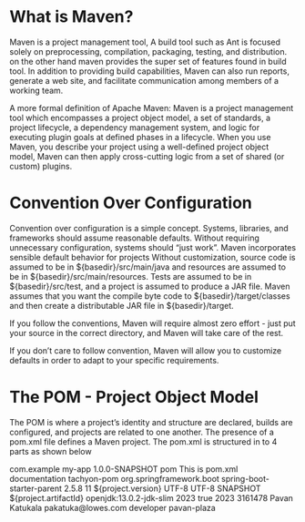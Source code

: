 # What is Maven?
Maven is a project management tool, A build tool such as Ant is focused solely on preprocessing, compilation, packaging, testing, and distribution. on the other hand maven provides the super set of features found in build tool. In addition to providing build capabilities, Maven can also run reports, generate a web site, and facilitate communication among members of a working team.

A more formal definition of Apache Maven: Maven is a project management tool which encompasses a project object model, a set of standards, a project lifecycle, a dependency management system, and logic for executing plugin goals at defined phases in a lifecycle. When you use Maven, you describe your project using a well-defined project object model, Maven can then apply cross-cutting logic from a set of shared (or custom) plugins.

# Convention Over Configuration
Convention over configuration is a simple concept. Systems, libraries, and frameworks should assume reasonable defaults. Without requiring unnecessary configuration, systems should “just work”. Maven incorporates sensible default behavior for projects Without customization, source code is assumed to be in ${basedir}/src/main/java and resources are assumed to be in ${basedir}/src/main/resources. Tests are assumed to be in ${basedir}/src/test, and a project is assumed to produce a JAR file. Maven assumes that you want the compile byte code to ${basedir}/target/classes and then create a distributable JAR file in ${basedir}/target.

If you follow the conventions, Maven will require almost zero effort - just put your source in the correct directory, and Maven will take care of the rest.

If you don’t care to follow convention, Maven will allow you to customize defaults in order to adapt to your specific requirements.

# The POM - Project Object Model

The POM is where a project’s identity and structure are declared, builds are configured, and projects are related to one another. The presence of a pom.xml file defines a Maven project.
The pom.xml is structured in to 4 parts as shown below


<project xmlns="http://maven.apache.org/POM/4.0.0" xmlns:xsi="http://www.w3.org/2001/XMLSchema-instance" xsi:schemaLocation="http://maven.apache.org/POM/4.0.0 http://maven.apache.org/xsd/maven-4.0.0.xsd">
<!-- Basics -->
           <groupId>com.example</groupId>
           <artifactId>my-app</artifactId>
           <version>1.0.0-SNAPSHOT</version>
           <packaging>pom<packaging>
           <description>This is pom.xml documentation </description>
        <modules>
            <module>tachyon-pom</module>
        </modules>
    <parent>
           <groupId>org.springframework.boot</groupId>
           <artifactId>spring-boot-starter-parent</artifactId>
           <version>2.5.8</version>
           <relativePath /> <!-- lookup parent from repository -->
    </parent>
    <properties>
           <java.version>11</java.version>
           <tdp.version>${project.version}</tdp.version>
           <project.build.sourceEncoding>UTF-8</project.build.sourceEncoding>
           <project.reporting.outputEncoding>UTF-8</project.reporting.outputEncoding>
           <imageVersion>SNAPSHOT</imageVersion>
           <dockerImageName>${project.artifactId}</dockerImageName>
           <openJdkImage>openjdk:13.0.2-jdk-slim</openJdkImage>
           <year>2023</year>
           <dockerfile.skip>true</dockerfile.skip>
    </properties>
    <dependencyManagement>
         <dependencies>
                <!-- Spring -->
                <!-- Spring AOP + AspectJ -->
                <!-- Google -->
                <!-- Apache -->
                <!-- Object Mappers -->
                <!-- Logging -->
                <!-- InHouse -->
                <!-- Others -->
                <!-- Test -->
         </dependencies>
    </dependencyManagement>

  <!-- Build Settings -->
<build>
    <pluginManagement>
    <plugins>
        <!-- Basic plugins -->
        <!-- Quality Plugins -->
        <!-- Report Plugins -->
        <!-- Docker -->
        <!-- Release -->
    </plugins>
    </pluginManagement>
</build>
<!-- Reports -->
    <reporting>
        <plugins>
        </plugins>
    </reporting>
<!-- Project Information -->
    <url></url>
    <inceptionYear>2023</inceptionYear>
    <developers>
        <developer>
            <id>3161478</id>
            <name>Pavan Katukala</name>
            <email>pakatuka@lowes.com</email>
            <roles>
                <role>developer</role>
            </roles>
        </developer>
    </developers>
    <!-- Environment Settings -->
    <scm>
        <connection></connection>
        <developerConnection></developerConnection>
        <url></url>
        <tag>pavan-plaza</tag>
    </scm>
<profiles>
</profiles>
</project>

